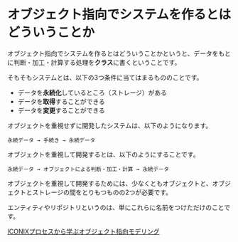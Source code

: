 # オブジェクト指向でシステムを作るとはどういうことか

オブジェクト指向でシステムを作るとはどういうことかというと、データをもとに判断・加工・計算する処理を**クラス**に書くということです。

そもそもシステムとは、以下の3つ条件に当てはまるもののことです。

- データを**永続化**しているところ（ストレージ）がある
- データを**取得**することができる
- データを**変更**することができる

オブジェクトを重視せずに開発したシステムは、以下のようになります。

```text
永続データ → 手続き → 永続データ
```

オブジェクトを重視して開発するとは、以下のようにすることです。

```text
永続データ → オブジェクトによる判断・加工・計算 → 永続データ
```

オブジェクトを重視して開発するためには、少なくともオブジェクトと、オブジェクトとストレージの間をとりもつものの2つが必要です。

エンティティやリポジトリというのは、単にこれらに名前をつけただけのことです。

[ICONIXプロセスから学ぶオブジェクト指向モデリング](ICONIXプロセスから学ぶオブジェクト指向モデリング.md)
